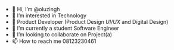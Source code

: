 - 👋 Hi, I’m @oluzingh 
- 👀 I’m interested in Technology 
- 👀 Product Developer (Product Design *UI/UX* and Digital Design)
- 🌱 I’m currently a student Software Engineer
- 💞️ I’m looking to collaborate on Project(a) 
- 📫 How to reach me 08123230461 

<!---
oluzingh/oluzingh is a ✨ special ✨ repository because its `README.md` (this file) appears on your GitHub profile.
You can click the Preview link to take a look at your changes.
--->
